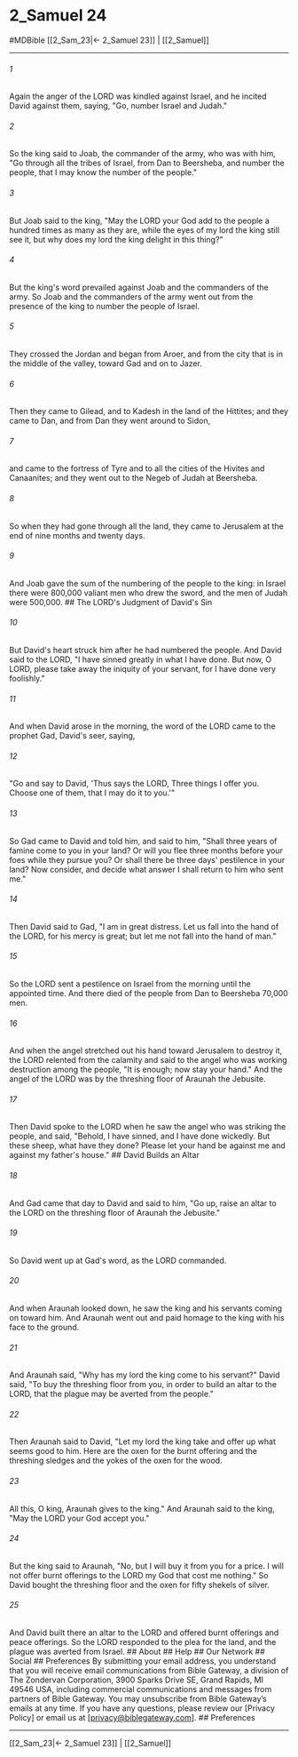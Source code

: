 # 2_Samuel 24
#MDBible
[[2_Sam_23|← 2_Samuel 23]] | [[2_Samuel]]

***


###### 1 
Again the anger of the LORD was kindled against Israel, and he incited David against them, saying, "Go, number Israel and Judah." 

###### 2 
So the king said to Joab, the commander of the army, who was with him, "Go through all the tribes of Israel, from Dan to Beersheba, and number the people, that I may know the number of the people." 

###### 3 
But Joab said to the king, "May the LORD your God add to the people a hundred times as many as they are, while the eyes of my lord the king still see it, but why does my lord the king delight in this thing?" 

###### 4 
But the king's word prevailed against Joab and the commanders of the army. So Joab and the commanders of the army went out from the presence of the king to number the people of Israel. 

###### 5 
They crossed the Jordan and began from Aroer, and from the city that is in the middle of the valley, toward Gad and on to Jazer. 

###### 6 
Then they came to Gilead, and to Kadesh in the land of the Hittites; and they came to Dan, and from Dan they went around to Sidon, 

###### 7 
and came to the fortress of Tyre and to all the cities of the Hivites and Canaanites; and they went out to the Negeb of Judah at Beersheba. 

###### 8 
So when they had gone through all the land, they came to Jerusalem at the end of nine months and twenty days. 

###### 9 
And Joab gave the sum of the numbering of the people to the king: in Israel there were 800,000 valiant men who drew the sword, and the men of Judah were 500,000. ## The LORD's Judgment of David's Sin 

###### 10 
But David's heart struck him after he had numbered the people. And David said to the LORD, "I have sinned greatly in what I have done. But now, O LORD, please take away the iniquity of your servant, for I have done very foolishly." 

###### 11 
And when David arose in the morning, the word of the LORD came to the prophet Gad, David's seer, saying, 

###### 12 
"Go and say to David, 'Thus says the LORD, Three things I offer you. Choose one of them, that I may do it to you.'" 

###### 13 
So Gad came to David and told him, and said to him, "Shall three years of famine come to you in your land? Or will you flee three months before your foes while they pursue you? Or shall there be three days' pestilence in your land? Now consider, and decide what answer I shall return to him who sent me." 

###### 14 
Then David said to Gad, "I am in great distress. Let us fall into the hand of the LORD, for his mercy is great; but let me not fall into the hand of man." 

###### 15 
So the LORD sent a pestilence on Israel from the morning until the appointed time. And there died of the people from Dan to Beersheba 70,000 men. 

###### 16 
And when the angel stretched out his hand toward Jerusalem to destroy it, the LORD relented from the calamity and said to the angel who was working destruction among the people, "It is enough; now stay your hand." And the angel of the LORD was by the threshing floor of Araunah the Jebusite. 

###### 17 
Then David spoke to the LORD when he saw the angel who was striking the people, and said, "Behold, I have sinned, and I have done wickedly. But these sheep, what have they done? Please let your hand be against me and against my father's house." ## David Builds an Altar 

###### 18 
And Gad came that day to David and said to him, "Go up, raise an altar to the LORD on the threshing floor of Araunah the Jebusite." 

###### 19 
So David went up at Gad's word, as the LORD commanded. 

###### 20 
And when Araunah looked down, he saw the king and his servants coming on toward him. And Araunah went out and paid homage to the king with his face to the ground. 

###### 21 
And Araunah said, "Why has my lord the king come to his servant?" David said, "To buy the threshing floor from you, in order to build an altar to the LORD, that the plague may be averted from the people." 

###### 22 
Then Araunah said to David, "Let my lord the king take and offer up what seems good to him. Here are the oxen for the burnt offering and the threshing sledges and the yokes of the oxen for the wood. 

###### 23 
All this, O king, Araunah gives to the king." And Araunah said to the king, "May the LORD your God accept you." 

###### 24 
But the king said to Araunah, "No, but I will buy it from you for a price. I will not offer burnt offerings to the LORD my God that cost me nothing." So David bought the threshing floor and the oxen for fifty shekels of silver. 

###### 25 
And David built there an altar to the LORD and offered burnt offerings and peace offerings. So the LORD responded to the plea for the land, and the plague was averted from Israel. ## About ## Help ## Our Network ## Social ## Preferences By submitting your email address, you understand that you will receive email communications from Bible Gateway, a division of The Zondervan Corporation, 3900 Sparks Drive SE, Grand Rapids, MI 49546 USA, including commercial communications and messages from partners of Bible Gateway. You may unsubscribe from Bible Gateway&rsquo;s emails at any time. If you have any questions, please review our [Privacy Policy] or email us at [privacy@biblegateway.com]. ## Preferences

***

[[2_Sam_23|← 2_Samuel 23]] | [[2_Samuel]]
